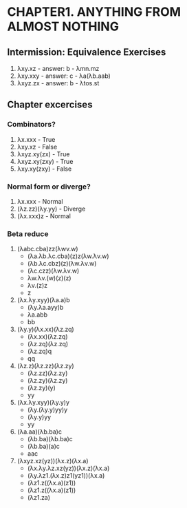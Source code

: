 # CHAPTER1. ANYTHING FROM ALMOST NOTHING

## Intermission: Equivalence Exercises

1. λxy.xz - answer: b - λmn.mz
2. λxy.xxy - answer: c - λa(λb.aab)
3. λxyz.zx - answer: b - λtos.st


## Chapter excercises

### Combinators?

1. λx.xxx - True
2. λxy.xz - False
3. λxyz.xy(zx) - True
4. λxyz.xy(zxy) - True
5. λxy.xy(zxy) - False

### Normal form or diverge?

1. λx.xxx - Normal
2. (λz.zz)(λy.yy) - Diverge
3. (λx.xxx)z - Normal

### Beta reduce

1. (λabc.cba)zz(λwv.w)
   - (λa.λb.λc.cba)(z)z(λw.λv.w)
   - (λb.λc.cbz)(z)(λw.λv.w)
   - (λc.czz)(λw.λv.w)
   - λw.λv.(w)(z)(z)
   - λv.(z)z
   - z
2. (λx.λy.xyy)(λa.a)b
   - (λy.λa.ayy)b
   - λa.abb
   - bb
3. (λy.y)(λx.xx)(λz.zq)
   - (λx.xx)(λz.zq)
   - (λz.zq)(λz.zq)
   - (λz.zq)q
   - qq
4. (λz.z)(λz.zz)(λz.zy)
   - (λz.zz)(λz.zy)
   - (λz.zy)(λz.zy)
   - (λz.zy)(y)
   - yy
5. (λx.λy.xyy)(λy.y)y
   - (λy.(λy.y)yy)y
   - (λy.y)yy
   - yy
6. (λa.aa)(λb.ba)c
   - (λb.ba)(λb.ba)c
   - (λb.ba)(a)c
   - aac
7. (λxyz.xz(yz))(λx.z)(λx.a)
   - (λx.λy.λz.xz(yz))(λx.z)(λx.a)
   - (λy.λz1.(λx.z)z1(yz1))(λx.a)
   - (λz1.z((λx.a)(z1))
   - (λz1.z((λx.a)(z1))
   - (λz1.za)

